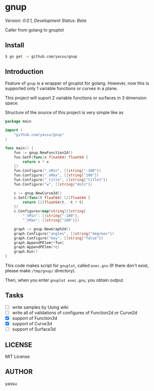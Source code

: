 gnup
==============

*Version: 0.0.1, Development Status: Beta*

Caller from golang to gnuplot

Install
---------

``` bash
$ go get -v github.com/yassu/gnup
```

Introduction
--------------

Feature of `gnup` is a wrapper of gnuplot for golang.
However, now this is supported only 1 variable functions or curves in a plane.

This project will suport 2 variable functions or surfaces in 3 dimension space.

Structure of the source of this project is very simple like as

``` go
package main

import (
	"github.com/yassu/gnup"
)

func main() {
	fun := gnup.NewFunction2d()
	fun.SetF(func(x float64) float64 {
		return x * x
	})
	fun.Configure("_xMin", []string{"-100"})
	fun.Configure("_xMax", []string{"100"})
	fun.Configure("_title", []string{"title1"})
	fun.Configure("w", []string{"dots"})

	c := gnup.NewCurve2d()
	c.SetC(func(t float64) [2]float64 {
		return [2]float64{t, -t * t}
	})
	c.Configures(map[string][]string{
		"_tMin": []string{"-100"},
		"_tMax": []string{"100"}})

	graph := gnup.NewGraph2d()
	graph.Configure("angles", []string{"degrees"})
	graph.Configure("key", []string{"false"})
	graph.AppendPElem(*fun)
	graph.AppendPElem(*c)
	graph.Run()
}
```

This code makes script for `gnuplot`, called `exec.gnu` (If there don't exist,
please make `/tmp/gnup/` directory).

Then, when you enter `gnuplot exec.gnu`, you obtain output.

Tasks
-------
- [ ] write samples by Using wiki
- [ ] write all of validations of configures of Function2d or Curve2d
- [x] support of Function3d
- [x] support of Curve3d
- [ ] support of Surface3d

LICENSE
---------

MIT License

AUTHOR
----------

yassu
